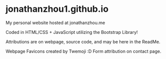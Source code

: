 # jonathanzhou1.github.io
My personal website hosted at jonathanzhou.me

Coded in HTML/CSS + JavaScript utilizing the Bootstrap Library!

Attributions are on webpage, source code, and may be here in the ReadMe.

Webpage Favicons created by Twemoji :D
Form attribution on contact page. 
